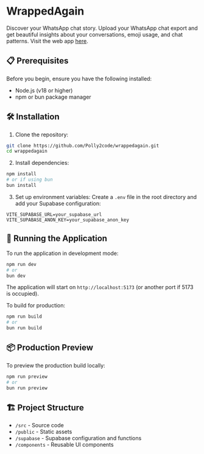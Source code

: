 # WrappedAgain

Discover your WhatsApp chat story. 
Upload your WhatsApp chat export and get beautiful insights about your conversations, emoji usage, and chat patterns. 
Visit the web app [here](https://wrappedagain.lovable.app/).

## 📋 Prerequisites

Before you begin, ensure you have the following installed:
- Node.js (v18 or higher)
- npm or bun package manager

## 🛠 Installation

1. Clone the repository:
```bash
git clone https://github.com/Polly2code/wrappedagain.git
cd wrappedagain
```

2. Install dependencies:
```bash
npm install
# or if using bun
bun install
```

3. Set up environment variables:
Create a `.env` file in the root directory and add your Supabase configuration:
```env
VITE_SUPABASE_URL=your_supabase_url
VITE_SUPABASE_ANON_KEY=your_supabase_anon_key
```

## 🚀 Running the Application

To run the application in development mode:

```bash
npm run dev
# or
bun dev
```

The application will start on `http://localhost:5173` (or another port if 5173 is occupied).

To build for production:

```bash
npm run build
# or
bun run build
```

## 📦 Production Preview

To preview the production build locally:

```bash
npm run preview
# or
bun run preview
```

## 🏗 Project Structure

- `/src` - Source code
- `/public` - Static assets
- `/supabase` - Supabase configuration and functions
- `/components` - Reusable UI components
